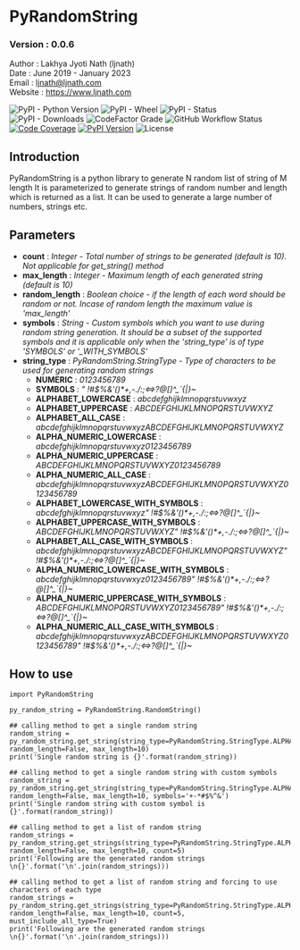 # PyRandomString
### Version : 0.0.6

Author : Lakhya Jyoti Nath (ljnath)<br>
Date : June 2019 - January 2023<br>
Email : ljnath@ljnath.com<br>
Website : https://www.ljnath.com

![PyPI - Python Version](https://img.shields.io/pypi/pyversions/pyrandomstring)
![PyPI - Wheel](https://img.shields.io/pypi/wheel/pyrandomstring)
![PyPI - Status](https://img.shields.io/pypi/status/pyrandomstring)
![PyPI - Downloads](https://img.shields.io/pypi/dm/pyrandomstring)
![CodeFactor Grade](https://img.shields.io/codefactor/grade/github/ljnath/PyRandomString)
![GitHub Workflow Status](https://img.shields.io/github/actions/workflow/status/ljnath/PyRandomString/python-package.yml)
[![Code Coverage][codecov-image]][codecov-link]
[![PyPI Version][pypi-image]][pypi-link]
![License][license-image-mit]



## Introduction
PyRandomString is a python library to generate N random list of string of M length
It is parameterized to generate strings of random number and length which is returned as a list. It can be used to generate a large number of numbers, strings etc.

## Parameters
* **count** : *Integer - Total number of strings to be generated (default is 10). Not applicable for get_string() method*
* **max_length** : *Integer - Maximum length of each generated string (default is 10)*
* **random_length** : *Boolean choice - if the length of each word should be random or not. Incase of random length the maximum value is 'max_length'*
* **symbols** : *String - Custom symbols which you want to use during random string generation. It should be a subset of the supported symbols and it is applicable only when the 'string_type' is of type 'SYMBOLS' or '_WITH_SYMBOLS'*
* **string_type** : *PyRandomString.StringType - Type of characters to be used for generating random strings*
    * **NUMERIC** : *0123456789*
    * **SYMBOLS** : *" !#$%&'()\*+,-./:;<=>?@[\]^_`{|}~*
    * **ALPHABET_LOWERCASE** : *abcdefghijklmnopqrstuvwxyz*
    * **ALPHABET_UPPERCASE** : *ABCDEFGHIJKLMNOPQRSTUVWXYZ*
    * **ALPHABET_ALL_CASE** : *abcdefghijklmnopqrstuvwxyzABCDEFGHIJKLMNOPQRSTUVWXYZ*
    * **ALPHA_NUMERIC_LOWERCASE** : *abcdefghijklmnopqrstuvwxyz0123456789*
    * **ALPHA_NUMERIC_UPPERCASE** : *ABCDEFGHIJKLMNOPQRSTUVWXYZ0123456789*
    * **ALPHA_NUMERIC_ALL_CASE** : *abcdefghijklmnopqrstuvwxyzABCDEFGHIJKLMNOPQRSTUVWXYZ0123456789*
    * **ALPHABET_LOWERCASE_WITH_SYMBOLS** : *abcdefghijklmnopqrstuvwxyz" !#$%&'()\*+,-./:;<=>?@[\]^_`{|}~*
    * **ALPHABET_UPPERCASE_WITH_SYMBOLS** : *ABCDEFGHIJKLMNOPQRSTUVWXYZ" !#$%&'()\*+,-./:;<=>?@[\]^_`{|}~*
    * **ALPHABET_ALL_CASE_WITH_SYMBOLS** : *abcdefghijklmnopqrstuvwxyzABCDEFGHIJKLMNOPQRSTUVWXYZ" !#$%&'()\*+,-./:;<=>?@[\]^_`{|}~*
    * **ALPHA_NUMERIC_LOWERCASE_WITH_SYMBOLS** : *abcdefghijklmnopqrstuvwxyz0123456789" !#$%&'()\*+,-./:;<=>?@[\]^_`{|}~*
    * **ALPHA_NUMERIC_UPPERCASE_WITH_SYMBOLS** : *ABCDEFGHIJKLMNOPQRSTUVWXYZ0123456789" !#$%&'()\*+,-./:;<=>?@[\]^_`{|}~*
    * **ALPHA_NUMERIC_ALL_CASE_WITH_SYMBOLS** : *abcdefghijklmnopqrstuvwxyzABCDEFGHIJKLMNOPQRSTUVWXYZ0123456789" !#$%&'()\*+,-./:;<=>?@[\]^_`{|}~*
    

## How to use

```
import PyRandomString

py_random_string = PyRandomString.RandomString()

## calling method to get a single random string
random_string = py_random_string.get_string(string_type=PyRandomString.StringType.ALPHA_NUMERIC_ALL_CASE, random_length=False, max_length=10)
print('Single random string is {}'.format(random_string))

## calling method to get a single random string with custom symbols
random_string = py_random_string.get_string(string_type=PyRandomString.StringType.ALPHA_NUMERIC_ALL_CASE_WITH_SYMBOLS, random_length=False, max_length=10, symbols='+-*#$%^&')
print('Single random string with custom symbol is {}'.format(random_string))

## calling method to get a list of random string
random_strings = py_random_string.get_strings(string_type=PyRandomString.StringType.ALPHA_NUMERIC_ALL_CASE_WITH_SYMBOLS, random_length=False, max_length=10, count=5)
print('Following are the generated random strings \n{}'.format('\n'.join(random_strings)))

## calling method to get a list of random string and forcing to use characters of each type
random_strings = py_random_string.get_strings(string_type=PyRandomString.StringType.ALPHA_NUMERIC_ALL_CASE_WITH_SYMBOLS, random_length=False, max_length=10, count=5, must_include_all_type=True)
print('Following are the generated random strings \n{}'.format('\n'.join(random_strings)))

```


[pypi-image]: https://img.shields.io/pypi/v/pyrandomstring.svg
[pypi-link]: https://pypi.org/project/pyrandomstring/
[license-image-mit]: https://img.shields.io/badge/license-MIT-orange.svg
[snyk-image]: https://snyk.io//test/github/ljnath/PyRandomString/badge.svg?targetFile=requirements.txt
[snyk-link]: https://snyk.io//test/github/ljnath/PyRandomString?targetFile=requirements.txt
[codecov-image]: https://codecov.io/gh/ljnath/pyrandomstring/branch/master/graph/badge.svg
[codecov-link]: https://codecov.io/gh/ljnath/PyRandomString
